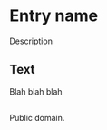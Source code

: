 # Entry name #

Description

## Text ##

Blah blah blah

##

Public domain.

<style>@media (prefers-color-scheme:dark){:root{filter:invert(100%)}}</style>
